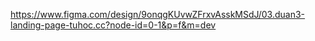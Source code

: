 https://www.figma.com/design/9onqgKUvwZFrxvAsskMSdJ/03.duan3-landing-page-tuhoc.cc?node-id=0-1&p=f&m=dev
